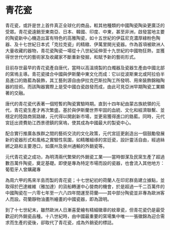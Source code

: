 # 青花瓷  

青花瓷，或許是世上首件真正全球化的商品，較其他種類的中國陶瓷陶染更廣泛的受眾。青花瓷遠銷至東南亞、日本、韓國、印度、中東，甚至非洲，啟發當地主要的陶瓷新中心機造出富有特色的高雅陶瓷，如十五世紀的伊茲尼克濃厚綠粉色陶器、及十七世紀日本式「克拉克瓷」的精緻、伊萬里開光瓷器。作為首項被歐洲人大量收藏的器物，青花瓷陶瓷一場從十八世紀延伸至十九世紀的中國物狂熱，並獲得世世代代的藝術家及收藏家不斷重新發掘，和賦予新的藝術形式。  

目前存世最早的青花瓷產自唐代，當時以高溫燒製的白燭器及瓷器生產由中國北部的窯塢主導。青花瓷揉合中國與伊斯蘭中東文化而成：它以從波斯東北或阿拉伯半島進口的鉻藍為裝飾，其工藝則源自由伊拉克巴斯拉陶工所發明、用來裝飾錦釉陶器的技術。而該陶器實際上是受中國白瓷啟發而成，由此可見亞洲早期陶瓷工業顯著的交融。  

唐代的青花瓷代表著一個短暫的陶瓷實驗時期。直到十四年紀由蒙古族統領的元代，青花瓷生產才再次繁盛。基於與伊斯蘭世界牢固的血統、文化和經濟聯繫、並穩定的陸路商貿路線，元代得以開創新市場，並更易獲得進口的鉻藍。同時，元代宮廷出資費助江西景德鎮的窯塢，使其成為中國最大的製瓷中心。  

配合實行推廣各族群之間的藝術交流的文化政策，元代宮廷更創造出一個鼓勵發展新的瓷器形式和風格之實驗性氛圍，如精雕細琢的宮廷瓷，設計靈活自由，經過絲綁之路和主要港口，如廣州及泉州通輸的外銷瓷等。  

元代青花瓷之成功，為明清兩代繁榮的外銷瓷工業——當時御潔及民窯生產了超過數百萬件陶瓷，奠定基礎。即使是專為特定市場而設的瓷器，也會流入其他地方：葡萄牙人曾購藏專  

為周六甲的馬來半島而製的青花瓷；十七世紀初的荷蘭人在印尼群島建立據點，並取得於巴達維維（雅加達）的貨船轉運中心營商的機會，於是超過一千二百萬件的中國陶瓷在一六零七年至一六八四年間運至荷蘭——其中部分陶瓷並非專為歐洲客人而設。荷蘭靜物油畫所繪畫的中國瓷器，即為證明。  

到了十七世紀末，雖然歐洲人日漸喜愛繪有精細徽章的紋章瓷，但青花瓷仍是最受歡迎的外銷瓷品種。十八世紀時，由中國最重要的窯場集中唯一一張徽錦為迎合需求而生產的瓷後，卻取代了青花瓷，成為外銷瓷的標誌。